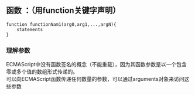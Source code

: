 ## 函数 ：（用function关键字声明） 
``` 
function functionNam1(arg0,arg1,...,argN){
    statements
}
```
### 理解参数
ECMAScript中没有函数签名的概念（不能重载），因为其函数参数是以一个包含零或多个值的数组形式传递的。  
可以向ECMAScript函数传递任何数量的参数，可以通过arguments对象来访问这些参数
